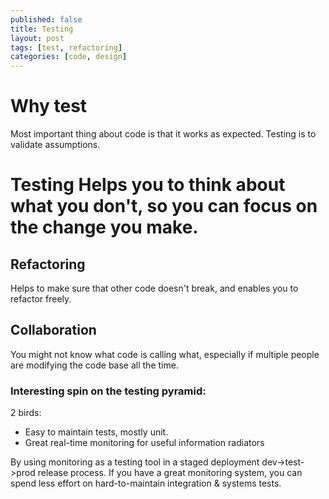```yaml
---
published: false
title: Testing
layout: post
tags: [test, refactoring]
categories: [code, design]
---
```

# Why test

Most important thing about code is that it works as expected. Testing is to validate assumptions.

# Testing Helps you to think about what you don't, so you can focus on the change you make.
## Refactoring
Helps to make sure that other code doesn't break, and enables you to refactor freely.
## Collaboration
You might not know what code is calling what, especially if multiple people are modifying the code base all the time.



### Interesting spin on the testing pyramid:
2 birds:
 * Easy to maintain tests, mostly unit.
 * Great real-time monitoring for useful information radiators
 
By using monitoring as a testing tool in a staged deployment dev->test->prod release process.
If you have a great monitoring system, you can spend less effort on hard-to-maintain integration & systems tests.


